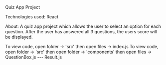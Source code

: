 Quiz App Project

Technologies used: React

About: A quiz app project which allows the user to select an option for each question. After the user has answered all 3 questions, the users score will be displayed.

To view code, open folder -> 'src' then open files -> index.js
To view code, open folder -> 'src' then open folder -> 'components' then open files -> QuestionBox.js --- Result.js